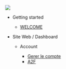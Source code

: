   ![](/_media/cover.png)





- Getting started

  - [WELCOME](README.md)

- Site Web / Dashboard

  - Account

    - [Gerer le compte](account.md)
    - [A2F](a2f.md)
